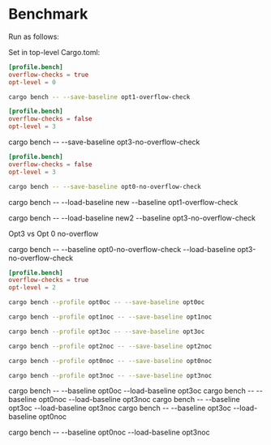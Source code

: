 # Benchmark

Run as follows:

Set in top-level Cargo.toml:

```toml
[profile.bench]
overflow-checks = true
opt-level = 0
```

```bash
cargo bench -- --save-baseline opt1-overflow-check
```

```toml
[profile.bench]
overflow-checks = false
opt-level = 3
```

cargo bench -- --save-baseline opt3-no-overflow-check


```toml
[profile.bench]
overflow-checks = false
opt-level = 3
```

```bash
cargo bench -- --save-baseline opt0-no-overflow-check
```

cargo bench -- --load-baseline new --baseline opt1-overflow-check

cargo bench -- --load-baseline new2 --baseline opt3-no-overflow-check

Opt3 vs Opt 0 no-overflow

cargo bench -- --baseline opt0-no-overflow-check  --load-baseline opt3-no-overflow-check


```toml
[profile.bench]
overflow-checks = true
opt-level = 2
```

```bash
cargo bench --profile opt0oc -- --save-baseline opt0oc
```

```bash
cargo bench --profile opt1noc -- --save-baseline opt1noc
```

```bash
cargo bench --profile opt3oc -- --save-baseline opt3oc
```

```bash
cargo bench --profile opt2noc -- --save-baseline opt2noc
```

```bash
cargo bench --profile opt0noc -- --save-baseline opt0noc
```

```bash
cargo bench --profile opt3noc -- --save-baseline opt3noc
```

cargo bench -- --baseline opt0oc  --load-baseline opt3oc
cargo bench -- --baseline opt0noc  --load-baseline opt3noc
cargo bench -- --baseline opt3oc  --load-baseline opt3noc
cargo bench -- --baseline opt3oc  --load-baseline opt0noc

cargo bench -- --baseline opt0noc --load-baseline opt3noc